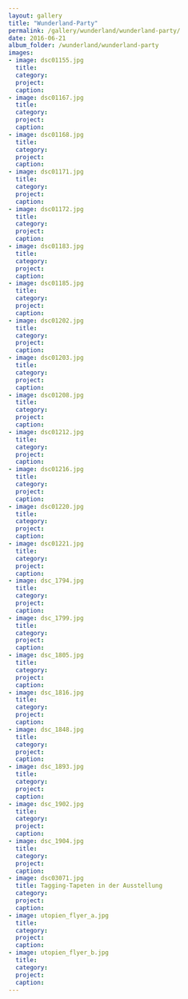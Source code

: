 ```yaml
---
layout: gallery
title: "Wunderland-Party"
permalink: /gallery/wunderland/wunderland-party/
date: 2016-06-21
album_folder: /wunderland/wunderland-party
images:
- image: dsc01155.jpg
  title: 
  category: 
  project: 
  caption: 
- image: dsc01167.jpg
  title: 
  category: 
  project: 
  caption: 
- image: dsc01168.jpg
  title: 
  category: 
  project: 
  caption: 
- image: dsc01171.jpg
  title: 
  category: 
  project: 
  caption: 
- image: dsc01172.jpg
  title: 
  category: 
  project: 
  caption: 
- image: dsc01183.jpg
  title: 
  category: 
  project: 
  caption: 
- image: dsc01185.jpg
  title: 
  category: 
  project: 
  caption: 
- image: dsc01202.jpg
  title: 
  category: 
  project: 
  caption: 
- image: dsc01203.jpg
  title: 
  category: 
  project: 
  caption: 
- image: dsc01208.jpg
  title: 
  category: 
  project: 
  caption: 
- image: dsc01212.jpg
  title: 
  category: 
  project: 
  caption: 
- image: dsc01216.jpg
  title: 
  category: 
  project: 
  caption: 
- image: dsc01220.jpg
  title: 
  category: 
  project: 
  caption: 
- image: dsc01221.jpg
  title: 
  category: 
  project: 
  caption: 
- image: dsc_1794.jpg
  title: 
  category: 
  project: 
  caption: 
- image: dsc_1799.jpg
  title: 
  category: 
  project: 
  caption: 
- image: dsc_1805.jpg
  title: 
  category: 
  project: 
  caption: 
- image: dsc_1816.jpg
  title: 
  category: 
  project: 
  caption: 
- image: dsc_1848.jpg
  title: 
  category: 
  project: 
  caption: 
- image: dsc_1893.jpg
  title: 
  category: 
  project: 
  caption: 
- image: dsc_1902.jpg
  title: 
  category: 
  project: 
  caption: 
- image: dsc_1904.jpg
  title: 
  category: 
  project: 
  caption: 
- image: dsc03071.jpg
  title: Tagging-Tapeten in der Ausstellung
  category: 
  project: 
  caption: 
- image: utopien_flyer_a.jpg
  title: 
  category: 
  project: 
  caption: 
- image: utopien_flyer_b.jpg
  title: 
  category: 
  project: 
  caption: 
---
```

